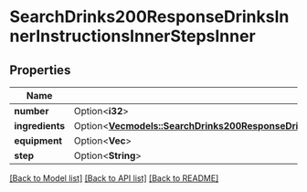 # SearchDrinks200ResponseDrinksInnerInstructionsInnerStepsInner

## Properties

Name | Type | Description | Notes
------------ | ------------- | ------------- | -------------
**number** | Option<**i32**> |  | [optional]
**ingredients** | Option<[**Vec<models::SearchDrinks200ResponseDrinksInnerInstructionsInnerStepsInnerIngredientsInner>**](searchDrinks_200_response_drinks_inner_instructions_inner_steps_inner_ingredients_inner.md)> |  | [optional]
**equipment** | Option<**Vec<String>**> |  | [optional]
**step** | Option<**String**> |  | [optional]

[[Back to Model list]](../README.md#documentation-for-models) [[Back to API list]](../README.md#documentation-for-api-endpoints) [[Back to README]](../README.md)


